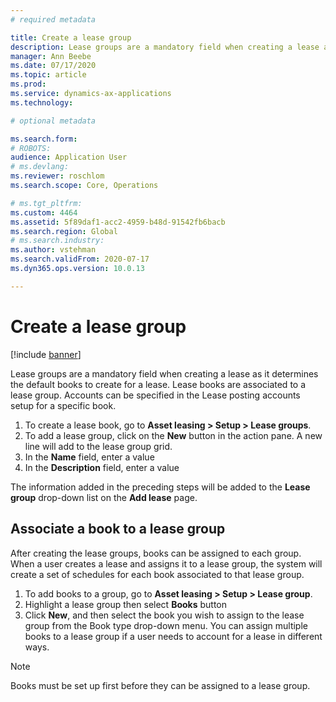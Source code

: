 ```yaml
---
# required metadata

title: Create a lease group
description: Lease groups are a mandatory field when creating a lease as it determines the default books to create for a lease. Lease books are associated to a lease group. Accounts can be specified in the Lease posting accounts setup for a specific book.
manager: Ann Beebe
ms.date: 07/17/2020
ms.topic: article
ms.prod: 
ms.service: dynamics-ax-applications
ms.technology: 

# optional metadata

ms.search.form: 
# ROBOTS: 
audience: Application User
# ms.devlang: 
ms.reviewer: roschlom
ms.search.scope: Core, Operations

# ms.tgt_pltfrm: 
ms.custom: 4464
ms.assetid: 5f89daf1-acc2-4959-b48d-91542fb6bacb
ms.search.region: Global
# ms.search.industry: 
ms.author: vstehman
ms.search.validFrom: 2020-07-17
ms.dyn365.ops.version: 10.0.13

---
```


# Create a lease group

[!include [banner](../includes/banner.md)]

Lease groups are a mandatory field when creating a lease as it determines the default books to create for a lease. Lease books are associated to a lease group. Accounts can be specified in the Lease posting accounts setup for a specific book.

1. To create a lease book, go to **Asset leasing > Setup > Lease groups**.
2. To add a lease group, click on the **New** button in the action pane. A new line will add to the lease group grid.
3. In the **Name** field, enter a value
4. In the **Description** field, enter a value

The information added in the preceding steps will be added to the **Lease group** drop-down list on the **Add lease** page.

## Associate a book to a lease group

After creating the lease groups, books can be assigned to each group. When a user creates a lease and assigns it to a lease group, the system will create a set of schedules for each book associated to that lease group.

1. To add books to a group, go to **Asset leasing > Setup > Lease group**.
2. Highlight a lease group then select **Books** button
3. Click **New**, and then select the book you wish to assign to the lease group from the Book type drop-down menu. You can assign multiple books to a lease group if a user needs to account for a lease in different ways. 

> [!Note] 
> Books must be set up first before they can be assigned to a lease group.
